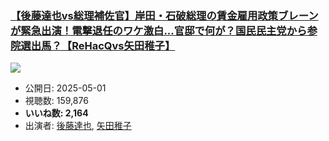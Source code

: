 ### [【後藤達也vs総理補佐官】岸田・石破総理の賃金雇用政策ブレーンが緊急出演！電撃退任のワケ激白...官邸で何が？国民民主党から参院選出馬？【ReHacQvs矢田稚子】](https://www.youtube.com/watch?v=vCfm-LwJPCo)
[![](https://img.youtube.com/vi/vCfm-LwJPCo/sddefault.jpg)](https://www.youtube.com/watch?v=vCfm-LwJPCo)
-   公開日: 2025-05-01
-   視聴数: 159,876
-   **いいね数: 2,164**
-   出演者: [後藤達也](/rehacq_fan/people/後藤達也 "wikilink"), [矢田稚子](/rehacq_fan/people/矢田稚子 "wikilink")
